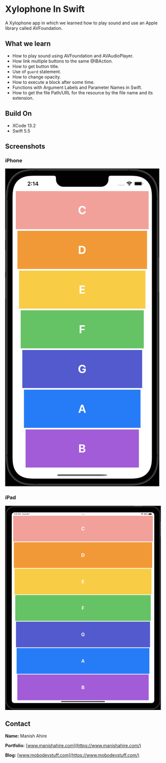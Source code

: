 # Xylophone In Swift

A Xylophone app in which we learned how to play sound and use an Apple library called AVFoundation.


## What we learn
- How to play sound using AVFoundation and AVAudioPlayer.
- How link multiple buttons to the same @IBAction.
- How to get button title.
- Use of ```guard``` statement.
- How to change opacity.
- How to execute a block after some time. 
- Functions with Argument Labels and Parameter Names in Swift.
- How to get the file Path/URL for the resource by the file name and its extension.

## Build On
- XCode 13.2
- Swift 5.5


## Screenshots

### iPhone
![iPhone Portrait Mode](Screenshots/iPhone.png)

### iPad
![iPad Portrait Mode](Screenshots/iPad.png)



## Contact
**Name:** Manish Ahire

**Portfolio:** [www.manishahire.com](https://www.manishahire.com/) 

**Blog:** [www.mobodevstuff.com](https://www.mobodevstuff.com/) 

